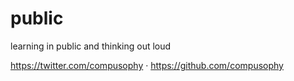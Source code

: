 # public
learning in public and thinking out loud

https://twitter.com/compusophy 
·
https://github.com/compusophy 
